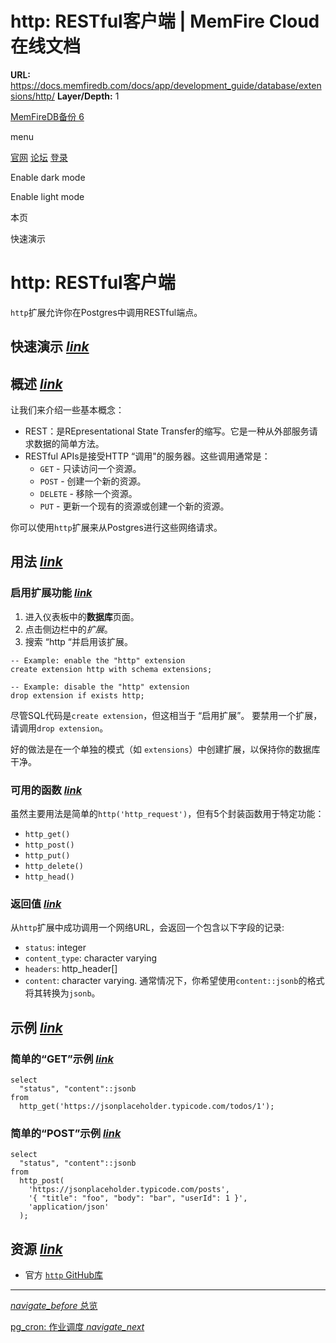 # http: RESTful客户端 | MemFire Cloud在线文档

**URL:** https://docs.memfiredb.com/docs/app/development_guide/database/extensions/http/
**Layer/Depth:** 1

[MemFireDB备份 6](/)

menu

[官网](https://memfiredb.com/)
[论坛](https://community.memfiredb.com/)
[登录](https://cloud.memfiredb.com/auth/login)

Enable dark mode

Enable light mode

本页

快速演示

# http: RESTful客户端

`http`扩展允许你在Postgres中调用RESTful端点。

## 快速演示 [*link*](#%e5%bf%ab%e9%80%9f%e6%bc%94%e7%a4%ba)

## 概述 [*link*](#%e6%a6%82%e8%bf%b0)

让我们来介绍一些基本概念：

* REST：是REpresentational State Transfer的缩写。它是一种从外部服务请求数据的简单方法。
* RESTful APIs是接受HTTP “调用"的服务器。这些调用通常是：
  + `GET` - 只读访问一个资源。
  + `POST` - 创建一个新的资源。
  + `DELETE` - 移除一个资源。
  + `PUT` - 更新一个现有的资源或创建一个新的资源。

你可以使用`http`扩展来从Postgres进行这些网络请求。

## 用法 [*link*](#%e7%94%a8%e6%b3%95)

### 启用扩展功能 [*link*](#%e5%90%af%e7%94%a8%e6%89%a9%e5%b1%95%e5%8a%9f%e8%83%bd)

1. 进入仪表板中的**数据库**页面。
2. 点击侧边栏中的*扩展*。
3. 搜索 “http “并启用该扩展。

```
-- Example: enable the "http" extension
create extension http with schema extensions;

-- Example: disable the "http" extension
drop extension if exists http;
```

尽管SQL代码是`create extension`，但这相当于 “启用扩展”。
要禁用一个扩展，请调用`drop extension`。

好的做法是在一个单独的模式（如 `extensions`）中创建扩展，以保持你的数据库干净。

### 可用的函数 [*link*](#%e5%8f%af%e7%94%a8%e7%9a%84%e5%87%bd%e6%95%b0)

虽然主要用法是简单的`http('http_request')`，但有5个封装函数用于特定功能：

* `http_get()`
* `http_post()`
* `http_put()`
* `http_delete()`
* `http_head()`

### 返回值 [*link*](#%e8%bf%94%e5%9b%9e%e5%80%bc)

从`http`扩展中成功调用一个网络URL，会返回一个包含以下字段的记录:

* `status`: integer
* `content_type`: character varying
* `headers`: http\_header[]
* `content`: character varying. 通常情况下，你希望使用`content::jsonb`的格式将其转换为`jsonb`。

## 示例 [*link*](#%e7%a4%ba%e4%be%8b)

### 简单的“GET”示例 [*link*](#%e7%ae%80%e5%8d%95%e7%9a%84get%e7%a4%ba%e4%be%8b)

```
select
  "status", "content"::jsonb
from
  http_get('https://jsonplaceholder.typicode.com/todos/1');
```

### 简单的“POST”示例 [*link*](#%e7%ae%80%e5%8d%95%e7%9a%84post%e7%a4%ba%e4%be%8b)

```
select
  "status", "content"::jsonb
from
  http_post(
    'https://jsonplaceholder.typicode.com/posts',
    '{ "title": "foo", "body": "bar", "userId": 1 }',
    'application/json'
  );
```

## 资源 [*link*](#%e8%b5%84%e6%ba%90)

* 官方 [`http` GitHub库](https://github.com/pramsey/pgsql-http)

---

[*navigate\_before* 总览](/docs/app/development_guide/database/extensions/extensions/)

[pg\_cron: 作业调度 *navigate\_next*](/docs/app/development_guide/database/extensions/pgcron/)